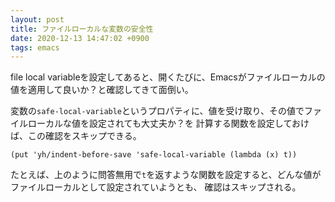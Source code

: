 ```yaml
---
layout: post
title: ファイルローカルな変数の安全性
date: 2020-12-13 14:47:02 +0900
tags: emacs
---
```


file local variableを設定してあると、開くたびに、Emacsがファイルローカルの値を適用して良いか？と確認してきて面倒い。

変数の`safe-local-variable`というプロパティに、値を受け取り、その値でファイルローカルな値を設定されても大丈夫か？を
計算する関数を設定しておけば、この確認をスキップできる。

```elisp
(put 'yh/indent-before-save 'safe-local-variable (lambda (x) t))
```

たとえば、上のように問答無用で`t`を返すような関数を設定すると、どんな値がファイルローカルとして設定されていようとも、
確認はスキップされる。
